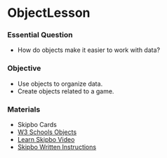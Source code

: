 # ObjectLesson

### Essential Question
- How do objects make it easier to work with data?

### Objective
- Use objects to organize data.
- Create objects related to a game.

### Materials
- Skipbo Cards
- [W3 Schools Objects](https://www.w3schools.com/js/js_objects.asp)
- [Learn Skipbo Video](https://www.youtube.com/watch?v=-Gi-aGxZ_-8&list=TLPQMDIxMjIwMjE_xTGLqIXSkA&index=3)
- [Skipbo Written Instructions](https://daroolz.com/howtoplay/skipbo/)

